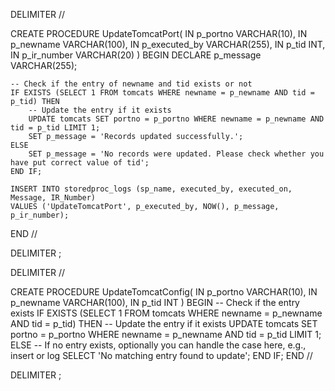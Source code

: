 

DELIMITER //

CREATE PROCEDURE UpdateTomcatPort(
    IN p_portno VARCHAR(10),
    IN p_newname VARCHAR(100),
    IN p_executed_by VARCHAR(255),
    IN p_tid INT,
    IN p_ir_number VARCHAR(20)
)
BEGIN
    DECLARE p_message VARCHAR(255);

    -- Check if the entry of newname and tid exists or not
    IF EXISTS (SELECT 1 FROM tomcats WHERE newname = p_newname AND tid = p_tid) THEN
        -- Update the entry if it exists
        UPDATE tomcats SET portno = p_portno WHERE newname = p_newname AND tid = p_tid LIMIT 1;
        SET p_message = 'Records updated successfully.';
    ELSE
        SET p_message = 'No records were updated. Please check whether you have put correct value of tid';
    END IF;

    INSERT INTO storedproc_logs (sp_name, executed_by, executed_on, Message, IR_Number)
    VALUES ('UpdateTomcatPort', p_executed_by, NOW(), p_message, p_ir_number);
END //

DELIMITER ;








   
DELIMITER //

CREATE PROCEDURE UpdateTomcatConfig(
    IN p_portno VARCHAR(10),
    IN p_newname VARCHAR(100),
    IN p_tid INT
)
BEGIN
    -- Check if the entry exists
    IF EXISTS (SELECT 1 FROM tomcats WHERE newname = p_newname AND tid = p_tid) THEN
        -- Update the entry if it exists
        UPDATE tomcats 
        SET portno = p_portno 
        WHERE newname = p_newname AND tid = p_tid 
        LIMIT 1;
    ELSE
        -- If no entry exists, optionally you can handle the case here, e.g., insert or log
        SELECT 'No matching entry found to update';
    END IF;
END //

DELIMITER ;
